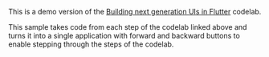 This is a demo version of the [Building next generation UIs in Flutter][] codelab.

This sample takes code from each step of the codelab linked above and turns it into
a single application with forward and backward buttons to enable stepping through the
steps of the codelab.

  [Building next generation UIs in Flutter]: https://codelabs.developers.google.com/codelabs/flutter-next-gen-uis
